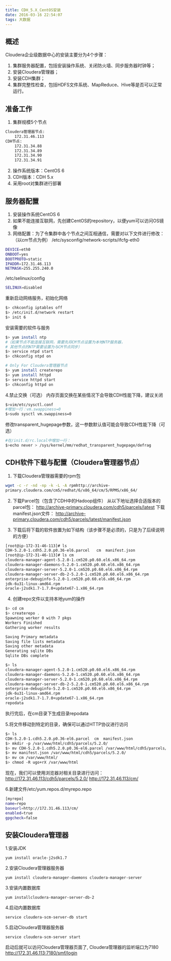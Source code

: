 ```yaml
---
title: CDH_5.X_CentOS安装
date: 2016-03-16 22:54:07
tags: 大数据
---
```

## 概述
Cloudera企业级数据中心的安装主要分为4个步骤：
1. 集群服务器配置，包括安装操作系统、关闭防火墙、同步服务器时钟等；
2. 安装Cloudera管理器；
3. 安装CDH集群；
4. 集群完整性检查，包括HDFS文件系统、MapReduce、Hive等是否可以正常运行。

## 准备工作
1. 集群规模5个节点
```bash
Cloudera管理器节点:
    172.31.46.113
CDH节点:
    172.31.34.88
    172.31.34.89
    172.31.34.90
    172.31.34.91
```
2. 操作系统版本：CentOS 6
3. CDH版本：CDH 5.x
4. 采用root对集群进行部署

## 服务器配置
1. 安装操作系统CentOS 6
2. 如果不能连接互联网，先创建CentOS的repository，以便yum可以访问OS镜像
3. 网络配置：为了令集群中各个节点之间互相通信，需要对以下文件进行修改：
	（以cm节点为例）
/etc/sysconfig/network-scripts/ifcfg-eth0
```bash
DEVICE=eth0
ONBOOT=yes
BOOTPROTO=static
IPADDR=172.31.46.113
NETMASK=255.255.240.0
```
/etc/selinux/config
```bash
SELINUX=disabled
```
重新启动网络服务，初始化网络
```bash
$> chkconfig iptables off
$> /etc/init.d/network restart
$> init 6
```
安装需要的软件与服务
```bash
$> yum install ntp
#（如果节点不能连接互联网，需要先将CM节点设置为本地NTP服务器，
# 其他节点的NTP需要设置为与CM节点同步）
$> service ntpd start
$> chkconfig ntpd on

# Only For Cloudera管理器节点
$> yum install createrepo
$> yum install httpd
$> service httpd start
$> chkconfig httpd on
```
4.禁止交换（可选）
内存页面交换在某些情况下会导致CDH性能下降，建议关闭
```bash
$>vim/etc/sysctl.conf
#增加一行：vm.swappiness=0
$>sudo sysctl vm.swappiness=0
```
修改transparent_hugepage参数，这一参数默认值可能会导致CDH性能下降（可选）
```bash
#在/init.d/rc.local中增加一行：
$>echo never > /sys/kernel/mm/redhat_transparent_hugepage/defrag
```
## CDH软件下载与配置（Cloudera管理器节点）
1. 下载Cloudera管理器需要的rpm包
```bash
wget -c -r -nd -np -k -L -A rpmhttp://archive-
primary.cloudera.com/cm5/redhat/6/x86_64/cm/5/RPMS/x86_64/
```
2. 下载Parcel包（包含了CDH中的Hadoop组件）
从以下地址选择合适版本的parcel包：
http://archive-primary.cloudera.com/cdh5/parcels/latest
下载manifest.json文件：
http://archive-primary.cloudera.com/cdh5/parcels/latest/manifest.json

3. 下载后将下载的软件放置为如下结构（该步骤不是必须的，只是为了后续说明的方便）
```bash
[root@ip-172-31-46-113]# ls
CDH-5.2.0-1.cdh5.2.0.p0.36-el6.parcel	cm	manifest.json
[root@ip-172-31-46-113]# ls cm
cloudera-manager-agent-5.2.0-1.cm520.p0.60.el6.x86_64.rpm
cloudera-manager-daemons-5.2.0-1.cm520.p0.60.el6.x86_64.rpm
cloudera-manager-server-5.2.0-1.cm520.p0.60.el6.x86_64.rpm
cloudera-manager-server-db-2-5.2.0-1.cm520.p0.60.el6.x86_64.rpm
enterprise-debuginfo-5.2.0-1.cm520.p0.60.el6.x86_64.rpm
jdk-6u31-linux-amd64.rpm
oracle-j2sdk1.7-1.7.0+update67-1.x86_64.rpm
```
4. 创建repo文件以支持本地yum的操作
```bash
$> cd cm
$> createrepo .
Spawning worker 0 with 7 pkgs
Workers Finished
Gathering worker results

Saving Primary metadata
Saving file lists metadata
Saving other metadata
Generating sqlite DBs
Sqlite DBs complete

$> ls
cloudera-manager-agent-5.2.0-1.cm520.p0.60.el6.x86_64.rpm
cloudera-manager-daemons-5.2.0-1.cm520.p0.60.el6.x86_64.rpm
cloudera-manager-server-5.2.0-1.cm520.p0.60.el6.x86_64.rpm
cloudera-manager-server-db-2-5.2.0-1.cm520.p0.60.el6.x86_64.rpm
enterprise-debuginfo-5.2.0-1.cm520.p0.60.el6.x86_64.rpm
jdk-6u31-linux-amd64.rpm
oracle-j2sdk1.7-1.7.0+update67-1.x86_64.rpm
repodata
```
执行完后，在cm目录下生成目录repodata

5.将文件移动到特定的目录，确保可以通过HTTP协议进行访问
```bash
$> ls
CDH-5.2.0-1.cdh5.2.0.p0.36-el6.parcel  cm  manifest.json
$> mkdir -p /var/www/html/cdh5/parcels/5.2.0/
$> mv CDH-5.2.0-1.cdh5.2.0.p0.36-el6.parcel /var/www/html/cdh5/parcels/5.2.0/
$> mv manifest.json /var/www/html/cdh5/parcels/5.2.0/
$> mv cm /var/www/html/
$> chmod -R ugo+rX /var/www/html
```
现在，我们可以使用浏览器对相关目录进行访问：
http://172.31.46.113/cdh5/parcels/5.2.0/
http://172.31.46.113/cm/

6.新建文件/etc/yum.repos.d/myrepo.repo
```bash
[myrepo]
name=repo
baseurl=http://172.31.46.113/cm/
enabled=true
gpgcheck=false
```

## 安装Cloudera管理器
1.安装JDK
```
yum install oracle-j2sdk1.7
```
2.安装Cloudera管理器服务器
```
yum install cloudera-manager-daemons cloudera-manager-server
```
3.安装内置数据库
```
yum installcloudera-manager-server-db-2
```
4.启动内置数据库
```
service cloudera-scm-server-db start
```
5.启动Cloudera管理器服务器
```
service cloudera-scm-server start
```
启动后就可以访问Cloudera管理器页面了, Cloudera管理器的监听端口为7180
http://172.31.46.113:7180/smf/login


